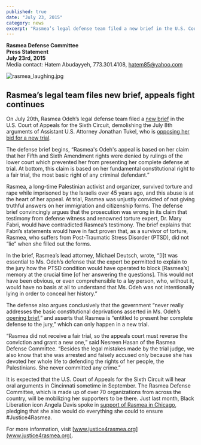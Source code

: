 ```yaml
---
published: true
date: "July 23, 2015"
category: news
excerpt: "Rasmea’s legal defense team filed a new brief in the U.S. Court of Appeals for the Sixth Circuit, demolishing the July 8th arguments of Assistant U.S. Attorney Jonathan Tukel, who is opposing her bid for a new trial."
---
```


**Rasmea Defense Committee
<br>Press Statement 
<br>July 23rd, 2015**
<br>Media contact: Hatem Abudayyeh, 773.301.4108, hatem85@yahoo.com

![rasmea_laughing.jpg]({{site.baseurl}}/assets/img/rasmea_laughing.jpg)

## Rasmea’s legal team files new brief, appeals fight continues

On July 20th, Rasmea Odeh’s legal defense team filed a [new brief](http://justice4rasmea.org/assets/img/Doc-20-Reply-Brief.pdf) in the U.S. Court of Appeals for the Sixth Circuit, demolishing the July 8th arguments of Assistant U.S. Attorney Jonathan Tukel, who is [opposing her bid for a new trial](http://justice4rasmea.org/assets/img/Tukel.pdf). 

The defense brief begins, “Rasmea's Odeh's appeal is based on her claim that her Fifth and Sixth Amendment rights were denied by rulings of the lower court which prevented her from presenting her complete defense at trial. At bottom, this claim is based on her fundamental constitutional right to a fair trial, the most basic right of any criminal defendant.” 

Rasmea, a long-time Palestinian activist and organizer, survived torture and rape while imprisoned by the Israelis over 45 years ago, and this abuse is at the heart of her appeal.  At trial, Rasmea was unjustly convicted of not giving truthful answers on her immigration and citizenship forms.  The defense brief convincingly argues that the prosecution was wrong in its claim that testimony from defense witness and renowned torture expert, Dr. Mary Fabri, would have contradicted Rasmea’s testimony.  The brief explains that Fabri’s statements would have in fact proven that, as a survivor of torture, Rasmea, who suffers from Post-Traumatic Stress Disorder (PTSD), did not “lie” when she filled out the forms.  

In the brief, Rasmea’s lead attorney, Michael Deutsch, wrote, “[I]t was essential to Ms. Odeh’s defense that the expert be permitted to explain to the jury how the PTSD condition would have operated to block [Rasmea’s] memory at the crucial time [of her answering the questions].  This would not have been obvious, or even comprehensible to a lay person, who, without it, would have no basis at all to understand that Ms. Odeh was not intentionally lying in order to conceal her history.”   

The defense also argues conclusively that the government “never really addresses the basic constitutional deprivations asserted in Ms. Odeh’s [opening brief](http://www.stopfbi.net/sites/default/files/appellantbrief.pdf),” and asserts that Rasmea is “entitled to present her complete defense to the jury,” which can only happen in a new trial.

“Rasmea did not receive a fair trial, so the appeals court must reverse the conviction and grant a new one,” said Nesreen Hasan of the Rasmea Defense Committee.  “Besides the legal mistakes made by the trial judge, we also know that she was arrested and falsely accused only because she has devoted her whole life to defending the rights of her people, the Palestinians. She never committed any crime.” 

It is expected that the U.S. Court of Appeals for the Sixth Circuit will hear oral arguments in Cincinnati sometime in September. The Rasmea Defense Committee, which is made up of over 70 organizations from across the country, will be mobilizing her supporters to be there.  Just last month, Black Liberation icon Angela Davis spoke in [support of Rasmea in Chicago](http://www.ebony.com/news-views/angela-davis-rasmea-odeh-connecting-palestine-prisons-police-495#axzz3ghzdFY3r), pledging that she also would do everything she could to ensure #Justice4Rasmea.

For more information, visit [www.justice4rasmea.org](www.justice4rasmea.org).
